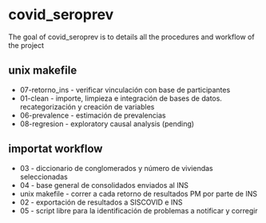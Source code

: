 
<!-- README.md is generated from README.Rmd. Please edit that file -->

# covid\_seroprev

<!-- badges: start -->

<!-- badges: end -->

The goal of covid\_seroprev is to details all the procedures and
workflow of the project

## unix makefile

  - 07-retorno\_ins - verificar vinculación con base de participantes
  - 01-clean - importe, limpieza e integración de bases de datos.
    recategorización y creación de variables
  - 06-prevalence - estimación de prevalencias
  - 08-regresion - exploratory causal analysis (pending)

## importat workflow

  - 03 - diccionario de conglomerados y número de viviendas
    seleccionadas
  - 04 - base general de consolidados enviados al INS
  - unix makefile - correr a cada retorno de resultados PM por parte de
    INS
  - 02 - exportación de resultados a SISCOVID e INS
  - 05 - script libre para la identificación de problemas a notificar y
    corregir

